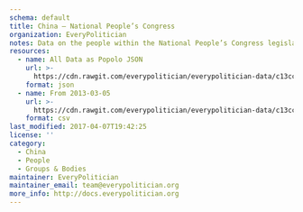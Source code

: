 ```yaml
---
schema: default
title: China — National People’s Congress
organization: EveryPolitician
notes: Data on the people within the National People’s Congress legislature of China.
resources:
  - name: All Data as Popolo JSON
    url: >-
      https://cdn.rawgit.com/everypolitician/everypolitician-data/c13cc96a3fba62bf45d088a43034c85eb2edafde/data/China/Congress/ep-popolo-v1.0.json
    format: json
  - name: From 2013-03-05
    url: >-
      https://cdn.rawgit.com/everypolitician/everypolitician-data/c13cc96a3fba62bf45d088a43034c85eb2edafde/data/China/Congress/term-12.csv
    format: csv
last_modified: 2017-04-07T19:42:25
license: ''
category:
  - China
  - People
  - Groups & Bodies
maintainer: EveryPolitician
maintainer_email: team@everypolitician.org
more_info: http://docs.everypolitician.org
---
```

